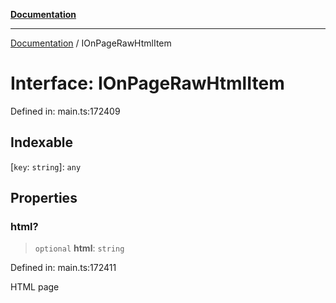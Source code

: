 [**Documentation**](../README.md)

***

[Documentation](../README.md) / IOnPageRawHtmlItem

# Interface: IOnPageRawHtmlItem

Defined in: main.ts:172409

## Indexable

\[`key`: `string`\]: `any`

## Properties

### html?

> `optional` **html**: `string`

Defined in: main.ts:172411

HTML page

